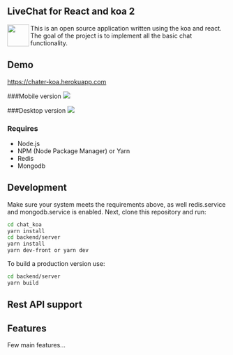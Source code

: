 ## LiveChat for React and koa 2</h1>


<img src="https://chater-koa.herokuapp.com/img/logo.svg" align="left" width="50"/> This is an open source application written using the koa and react. The goal of the project is to implement all the basic chat functionality.


## Demo
https://chater-koa.herokuapp.com

###Mobile version
<img src="https://chater-koa.herokuapp.com/img/desktop.png"/>

###Desktop version
<img src="https://chater-koa.herokuapp.com/img/modile.jpeg"/>

### Requires

  - Node.js 
  - NPM (Node Package Manager) or Yarn
  - Redis
  - Mongodb

## Development

Make sure your system meets the requirements above, as well redis.service and mongodb.service is enabled. Next, clone this repository and run:

```bash
cd chat_koa
yarn install
cd backend/server
yarn install
yarn dev-front or yarn dev
```

To build a production version use:

```bash
cd backend/server
yarn build
```

## Rest API support

## Features

Few main features...
